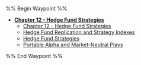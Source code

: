 %% Begin Waypoint %%
- **[Chapter 12 - Hedge Fund Strategies](.md)**
	- [Chapter 12 - Hedge Fund Strategies](.md)
	- [Hedge Fund Replication and Strategy Indexes](Hedge%20Fund%20Replication%20and%20Strategy%20Indexes.md)
	- [Hedge Fund Strategies](Hedge%20Fund%20Strategies.md)
	- [Portable Alpha and Market-Neutral Plays](Portable%20Alpha%20and%20Market-Neutral%20Plays.md)

%% End Waypoint %%